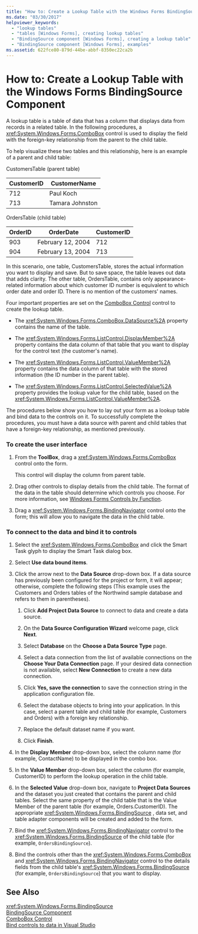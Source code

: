 ```yaml
---
title: "How to: Create a Lookup Table with the Windows Forms BindingSource Component"
ms.date: "03/30/2017"
helpviewer_keywords: 
  - "lookup tables"
  - "tables [Windows Forms], creating lookup tables"
  - "BindingSource component [Windows Forms], creating a lookup table"
  - "BindingSource component [Windows Forms], examples"
ms.assetid: 622fce80-879d-44be-abbf-8350ec22ca2b
---
```

# How to: Create a Lookup Table with the Windows Forms BindingSource Component
A lookup table is a table of data that has a column that displays data from records in a related table. In the following procedures, a <xref:System.Windows.Forms.ComboBox> control is used to display the field with the foreign-key relationship from the parent to the child table.  

 To help visualize these two tables and this relationship, here is an example of a parent and child table:  

 CustomersTable (parent table)  


|CustomerID|CustomerName|  
|----------------|------------------|  
|712|Paul Koch|  
|713|Tamara Johnston|  

 OrdersTable (child table)  


|OrderID|OrderDate|CustomerID|  
|-------------|---------------|----------------|  
|903|February 12, 2004|712|  
|904|February 13, 2004|713|  

 In this scenario, one table, CustomersTable, stores the actual information you want to display and save. But to save space, the table leaves out data that adds clarity. The other table, OrdersTable, contains only appearance-related information about which customer ID number is equivalent to which order date and order ID. There is no mention of the customers' names.  

 Four important properties are set on the [ComboBox Control](../../../../docs/framework/winforms/controls/combobox-control-windows-forms.md) control to create the lookup table.  

- The <xref:System.Windows.Forms.ComboBox.DataSource%2A> property contains the name of the table.  

- The <xref:System.Windows.Forms.ListControl.DisplayMember%2A> property contains the data column of that table that you want to display for the control text (the customer's name).  

- The <xref:System.Windows.Forms.ListControl.ValueMember%2A> property contains the data column of that table with the stored information (the ID number in the parent table).  

- The <xref:System.Windows.Forms.ListControl.SelectedValue%2A> property provides the lookup value for the child table, based on the <xref:System.Windows.Forms.ListControl.ValueMember%2A>.  

 The procedures below show you how to lay out your form as a lookup table and bind data to the controls on it. To successfully complete the procedures, you must have a data source with parent and child tables that have a foreign-key relationship, as mentioned previously.  

### To create the user interface  

1. From the **ToolBox**, drag a <xref:System.Windows.Forms.ComboBox> control onto the form.  

    This control will display the column from parent table.  

2. Drag other controls to display details from the child table. The format of the data in the table should determine which controls you choose. For more information, see [Windows Forms Controls by Function](../../../../docs/framework/winforms/controls/windows-forms-controls-by-function.md).  

3. Drag a <xref:System.Windows.Forms.BindingNavigator> control onto the form; this will allow you to navigate the data in the child table.  

### To connect to the data and bind it to controls  

1. Select the <xref:System.Windows.Forms.ComboBox> and click the Smart Task glyph to display the Smart Task dialog box.  

2. Select **Use data bound items**.  

3. Click the arrow next to the **Data Source** drop-down box. If a data source has previously been configured for the project or form, it will appear; otherwise, complete the following steps (This example uses the Customers and Orders tables of the Northwind sample database and refers to them in parentheses).  

   1. Click **Add Project Data Source** to connect to data and create a data source.  

   2. On the **Data Source Configuration Wizard** welcome page, click **Next**.  

   3. Select **Database** on the **Choose a Data Source Type** page.  

   4. Select a data connection from the list of available connections on the **Choose Your Data Connection** page. If your desired data connection is not available, select **New Connection** to create a new data connection.  

   5. Click **Yes, save the connection** to save the connection string in the application configuration file.  

   6. Select the database objects to bring into your application. In this case, select a parent table and child table (for example, Customers and Orders) with a foreign key relationship.  

   7. Replace the default dataset name if you want.  

   8. Click **Finish**.  

4. In the **Display Member** drop-down box, select the column name (for example, ContactName) to be displayed in the combo box.  

5. In the **Value Member** drop-down box, select the column (for example, CustomerID) to perform the lookup operation in the child table.  

6. In the **Selected Value** drop-down box, navigate to **Project Data Sources** and the dataset you just created that contains the parent and child tables. Select the same property of the child table that is the Value Member of the parent table (for example, Orders.CustomerID). The appropriate <xref:System.Windows.Forms.BindingSource> , data set, and table adapter components will be created and added to the form.  

7. Bind the <xref:System.Windows.Forms.BindingNavigator> control to the <xref:System.Windows.Forms.BindingSource> of the child table (for example, `OrdersBindingSource`).  

8. Bind the controls other than the <xref:System.Windows.Forms.ComboBox> and <xref:System.Windows.Forms.BindingNavigator> control to the details fields from the child table's <xref:System.Windows.Forms.BindingSource> (for example, `OrdersBindingSource`) that you want to display.  

## See Also  
 <xref:System.Windows.Forms.BindingSource>  
 [BindingSource Component](../../../../docs/framework/winforms/controls/bindingsource-component.md)  
 [ComboBox Control](../../../../docs/framework/winforms/controls/combobox-control-windows-forms.md)  
 [Bind controls to data in Visual Studio](/visualstudio/data-tools/bind-controls-to-data-in-visual-studio)

